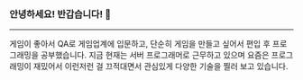 ### 안녕하세요! 반갑습니다! 👋
------
게임이 좋아서 QA로 게임업계에 입문하고,
단순히 게임을 만들고 싶어서 편입 후 프로그래밍을 공부했습니다.
지금 현재는 서버 프로그래머로 근무하고 있으며
요즘은 프로그래밍이 재밌어서 이런저런 걸 끄적대면서
관심있게 다양한 기술을 찔러 보고 있습니다.

<!--
**MastProgs/MastProgs** is a ✨ _special_ ✨ repository because its `README.md` (this file) appears on your GitHub profile.

Here are some ideas to get you started:

- 🔭 I’m currently working on ...
- 🌱 I’m currently learning ...
- 👯 I’m looking to collaborate on ...
- 🤔 I’m looking for help with ...
- 💬 Ask me about ...
- 📫 How to reach me: ...
- 😄 Pronouns: ...
- ⚡ Fun fact: ...
-->
